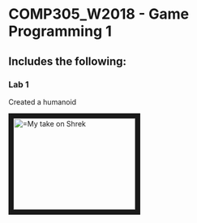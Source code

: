 # COMP305_W2018 - Game Programming 1


## Includes the following:
### Lab 1

   Created a humanoid

<img src="https://user-images.githubusercontent.com/32526808/35493580-768262e8-0482-11e8-9c55-e2b7dab6ad0e.png" 
alt="=My take on Shrek" width="240" height="180" border="10" />
